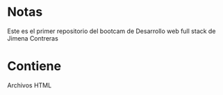 # Notas
Este es el primer repositorio del bootcam de Desarrollo web full stack de Jimena Contreras

# Contiene 
Archivos HTML
